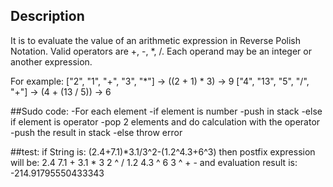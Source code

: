 ## Description
It is to evaluate the value of an arithmetic expression in Reverse Polish Notation.
Valid operators are +, -, *, /. Each operand may be an integer or another expression. 

For example:
["2", "1", "+", "3", "*"] -> ((2 + 1) * 3) -> 9
["4", "13", "5", "/", "+"] -> (4 + (13 / 5)) -> 6

##Sudo code:
-For each element
  -if element is number
    -push in stack
  -else if element is operator
    -pop 2 elements and do calculation with the operator
    -push the result in stack
  -else throw error
  

  
##test:
 if String is: (2.4+7.1)*3.1/3^2-(1.2^4.3+6^3)
 then postfix expression will be: 2.4 7.1 + 3.1 * 3 2 ^ / 1.2 4.3 ^ 6 3 ^ + -
 and evaluation result is: -214.91795550433343


